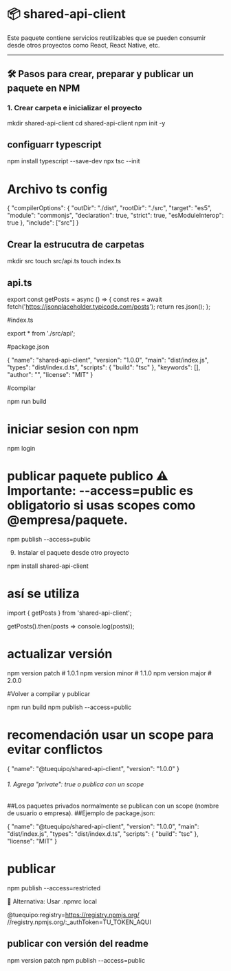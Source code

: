 # 📦 shared-api-client

Este paquete contiene servicios reutilizables que se pueden consumir desde otros proyectos como React, React Native, etc.

---

## 🛠️ Pasos para crear, preparar y publicar un paquete en NPM

### 1. Crear carpeta e inicializar el proyecto


mkdir shared-api-client
cd shared-api-client
npm init -y


## configuarr typescript

npm install typescript --save-dev
npx tsc --init

# Archivo ts config

{
  "compilerOptions": {
    "outDir": "./dist",
    "rootDir": "./src",
    "target": "es5",
    "module": "commonjs",
    "declaration": true,
    "strict": true,
    "esModuleInterop": true
  },
  "include": ["src"]
}

## Crear la estrucutra de carpetas

mkdir src
touch src/api.ts
touch index.ts


## api.ts

export const getPosts = async () => {
  const res = await fetch('https://jsonplaceholder.typicode.com/posts');
  return res.json();
};


#index.ts

export * from './src/api';


#package.json

{
  "name": "shared-api-client",
  "version": "1.0.0",
  "main": "dist/index.js",
  "types": "dist/index.d.ts",
  "scripts": {
    "build": "tsc"
  },
  "keywords": [],
  "author": "",
  "license": "MIT"
}


#compilar 

npm run build


# iniciar sesion con npm 

npm login

# publicar paquete publico ⚠️ Importante: --access=public es obligatorio si usas scopes como @empresa/paquete.

npm publish --access=public



9. Instalar el paquete desde otro proyecto


npm install shared-api-client

# así se utiliza

import { getPosts } from 'shared-api-client';

getPosts().then(posts => console.log(posts));


# actualizar versión 

npm version patch   # 1.0.1
npm version minor   # 1.1.0
npm version major   # 2.0.0

#Volver a compilar y publicar

npm run build
npm publish --access=public


# recomendación usar  un scope para evitar conflictos

{
  "name": "@tuequipo/shared-api-client",
  "version": "1.0.0"
}


###### 1. Agrega "private": true o publica con un scope
##Los paquetes privados normalmente se publican con un scope (nombre de usuario o empresa).
##Ejemplo de package.json:

{
  "name": "@tuequipo/shared-api-client",
  "version": "1.0.0",
  "main": "dist/index.js",
  "types": "dist/index.d.ts",
  "scripts": {
    "build": "tsc"
  },
  "license": "MIT"
}

# publicar 

npm publish --access=restricted


📄 Alternativa: Usar .npmrc local

@tuequipo:registry=https://registry.npmjs.org/
//registry.npmjs.org/:_authToken=TU_TOKEN_AQUI


## publicar con versión del readme

 npm version patch
npm publish --access=public